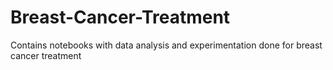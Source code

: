 # Breast-Cancer-Treatment
Contains notebooks with data analysis and experimentation done for breast cancer treatment
